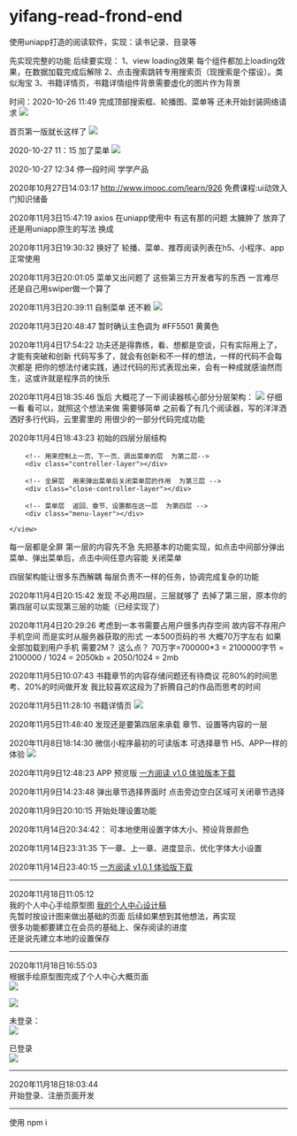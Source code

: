 # yifang-read-frond-end
使用uniapp打造的阅读软件，实现：读书记录、目录等

先实现完整的功能
后续要实现：
1、view loading效果 每个组件都加上loading效果，在数据加载完成后解除
2、点击搜索跳转专用搜索页（现搜索是个摆设）。类似淘宝
3、书籍详情页，书籍详情组件背景需要虚化的图片作为背景

时间：2020-10-26 11:49
完成顶部搜索框、轮播图、菜单等
还未开始封装网络请求
![](http://cdn.fologde.com/%E5%BE%AE%E4%BF%A1%E6%88%AA%E5%9B%BE_20201026114759.png)

首页第一版就长这样了
![](http://cdn.fologde.com/2020-10-26%5B12-53-17%5D1603687997.png)

2020-10-27 11：15
加了菜单
![](http://cdn.fologde.com/2020-10-27%5B11-15-39%5D1603768539.png)

2020-10-27 12:34
停一段时间 学学产品

2020年10月27日14:03:17
http://www.imooc.com/learn/926  免费课程:ui动效入门知识储备

2020年11月3日15:47:19
axios 在uniapp使用中  有这有那的问题 太臃肿了
放弃了  还是用uniapp原生的写法
换成 [](https://www.quanzhan.co/luch-request/guide/3.x/#example)

2020年11月3日19:30:32
换好了  轮播、菜单、推荐阅读列表在h5、小程序、app正常使用

2020年11月3日20:01:05
菜单又出问题了 这些第三方开发者写的东西 一言难尽
还是自己用swiper做一个算了

2020年11月3日20:39:11
自制菜单  还不赖
![](http://cdn.fologde.com/yifangread/2020-11-03%5B20-38-32%5D1604407112.png)

2020年11月3日20:48:47
暂时确认主色调为 #FF5501  黄黄色

2020年11月4日17:54:22
功夫还是得靠练，看、想都是空谈，只有实际用上了，才能有突破和创新
代码写多了，就会有创新和不一样的想法，一样的代码不会每次都是
把你的想法付诸实践，通过代码的形式表现出来，会有一种成就感油然而生，这或许就是程序员的快乐



2020年11月4日18:35:46
饭后  大概花了一下阅读器核心部分分层架构：
![](http://cdn.fologde.com/yifangread/%E5%BE%AE%E4%BF%A1%E5%9B%BE%E7%89%87_20201104183442.jpg)
仔细一看  看可以，就照这个想法来做
需要够简单  之前看了有几个阅读器，写的洋洋洒洒好多行代码，云里雾里的
用很少的一部分代码完成功能

2020年11月4日18:43:23
初始的四层分层结构
<tem plate>
	<view>
		<!-- 阅读器分四层 每层分别是： -->
		<!-- 用以承载书籍章节内容 第一层 -->
		<div class="read-layer"></div>
		
		<!-- 用来控制上一页、下一页、调出菜单的层  为第二层-->
		<div class="controller-layer"></div>
	
		<!-- 全屏层  用来弹出菜单后关闭菜单层的作用  为第三层 -->
		<div class="close-controller-layer"></div>
		
		<!-- 菜单层  返回、章节、设置都在这一层  为第四层 -->
		<div class="menu-layer"></div>
	
	</view>
</template>

每一层都是全屏
第一层的内容先不急  先把基本的功能实现，如点击中间部分弹出菜单、弹出菜单后，点击中间任意内容能
关闭菜单

四层架构能让很多东西解耦
每层负责不一样的任务，协调完成复杂的功能


2020年11月4日20:15:42
发现 不必用四层，三层就够了  去掉了第三层，原本你的第四层可以实现第三层的功能（已经实现了）


2020年11月4日20:29:26
考虑到一本书需要占用户很多内存空间  故内容不存用户手机空间
而是实时从服务器获取的形式
一本500页码的书 大概70万字左右  如果全部加载到用户手机  需要2M？ 这么点？
70万字=700000*3 = 2100000字节 = 2100000 / 1024 = 2050kb = 2050/1024 = 2mb


2020年11月5日10:07:43
书籍章节的内容存储问题还有待商议
花80%的时间思考、20%的时间做开发
我比较喜欢这段为了折腾自己的作品而思考的时间

2020年11月5日11:28:10
书籍详情页
![](http://cdn.fologde.com/yifangread/2020-11-05%5B11-28-29%5D1604546909.png)


2020年11月5日11:48:40
发现还是要第四层来承载 章节、设置等内容的一层


2020年11月8日18:14:30
微信小程序最初的可读版本 可选择章节  H5、APP一样的体验
![](http://cdn.fologde.com/20201108_180847%2000_00_00-00_00_30.gif)


2020年11月9日12:48:23
APP 预览版 [一方阅读 v1.0 体验版本下载](http://cdn.fologde.com//yifangread/__UNI__CF0EF73_1109142529.apk)

2020年11月9日14:23:48
弹出章节选择界面时  点击旁边空白区域可关闭章节选择

2020年11月9日20:10:15
开始处理设置功能

2020年11月14日20:34:42：
可本地使用设置字体大小、预设背景颜色

2020年11月14日23:31:35
下一章、上一章、进度显示、优化字体大小设置

2020年11月14日23:40:15
[一方阅读 v1.0.1 体验版下载](http://cdn.fologde.com/__UNI__CF0EF73_1114233705.apk)

***
2020年11月18日11:05:12   
我的个人中心手绘原型图
[我的个人中心设计稿](https://p-wund.tower.im/p/9ln6)   
先暂时按设计图来做出基础的页面  后续如果想到其他想法，再实现   
很多功能都要建立在会员的基础上、保存阅读的进度   
还是说先建立本地的设置保存
***
2020年11月18日16:55:03   
根据手绘原型图完成了个人中心大概页面   
![](http://cdn.fologde.com//yifangread/2020-11-18%5B16-54-13%5D1605689653.png)
   
![](http://cdn.fologde.com//yifangread/2020-11-18%5B16-59-05%5D1605689945.png)
   
未登录：   
![](http://cdn.fologde.com//yifangread/2020-11-18%5B17-13-45%5D1605690825.png)
   
已登录   
![](http://cdn.fologde.com//yifangread/2020-11-18%5B17-14-00%5D1605690840.png)
***
2020年11月18日18:03:44   
开始登录、注册页面开发

***
使用
npm i